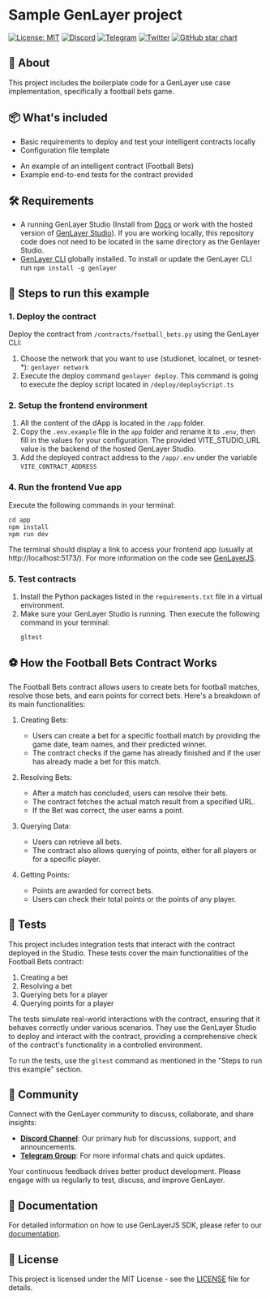 # Sample GenLayer project
[![License: MIT](https://img.shields.io/badge/License-MIT-green.svg)](https://opensource.org/license/mit/)
[![Discord](https://dcbadge.vercel.app/api/server/8Jm4v89VAu?compact=true&style=flat)](https://discord.gg/8Jm4v89VAu)
[![Telegram](https://img.shields.io/badge/Telegram--T.svg?style=social&logo=telegram)](https://t.me/genlayer)
[![Twitter](https://img.shields.io/twitter/url/https/twitter.com/yeagerai.svg?style=social&label=Follow%20%40GenLayer)](https://x.com/GenLayer)
[![GitHub star chart](https://img.shields.io/github/stars/yeagerai/genlayer-project-boilerplate?style=social)](https://star-history.com/#yeagerai/genlayer-js)

## 👀 About
This project includes the boilerplate code for a GenLayer use case implementation, specifically a football bets game.

## 📦 What's included
- Basic requirements to deploy and test your intelligent contracts locally
- Configuration file template
<!-- - Test functions to write complete end-to-end tests -->
- An example of an intelligent contract (Football Bets)
- Example end-to-end tests for the contract provided

## 🛠️ Requirements
- A running GenLayer Studio (Install from [Docs](https://docs.genlayer.com/developers/intelligent-contracts/tooling-setup#using-the-genlayer-studio) or work with the hosted version of [GenLayer Studio](https://studio.genlayer.com/)). If you are working locally, this repository code does not need to be located in the same directory as the Genlayer Studio.
- [GenLayer CLI](https://github.com/genlayerlabs/genlayer-cli) globally installed. To install or update the GenLayer CLI run `npm install -g genlayer`

## 🚀 Steps to run this example

### 1. Deploy the contract
   Deploy the contract from `/contracts/football_bets.py` using the GenLayer CLI:
   1. Choose the network that you want to use (studionet, localnet, or tesnet-*): `genlayer network`
   2. Execute the deploy command `genlayer deploy`. This command is going to execute the deploy script located in `/deploy/deployScript.ts`

### 2. Setup the frontend environment
  1. All the content of the dApp is located in the `/app` folder.
  2. Copy the `.env.example` file in the `app` folder and rename it to `.env`, then fill in the values for your configuration. The provided VITE_STUDIO_URL value is the backend of the hosted GenLayer Studio.
  3. Add the deployed contract address to the `/app/.env` under the variable `VITE_CONTRACT_ADDRESS`

### 4. Run the frontend Vue app
   Execute the following commands in your terminal:
   ```shell
   cd app
   npm install
   npm run dev
   ```
   The terminal should display a link to access your frontend app (usually at http://localhost:5173/).
   For more information on the code see [GenLayerJS](https://github.com/yeagerai/genlayer-js).
   
### 5. Test contracts
1. Install the Python packages listed in the `requirements.txt` file in a virtual environment.
2. Make sure your GenLayer Studio is running. Then execute the following command in your terminal:
   ```shell
   gltest
   ```

## ⚽ How the Football Bets Contract Works

The Football Bets contract allows users to create bets for football matches, resolve those bets, and earn points for correct bets. Here's a breakdown of its main functionalities:

1. Creating Bets:
   - Users can create a bet for a specific football match by providing the game date, team names, and their predicted winner.
   - The contract checks if the game has already finished and if the user has already made a bet for this match.

2. Resolving Bets:
   - After a match has concluded, users can resolve their bets.
   - The contract fetches the actual match result from a specified URL.
   - If the Bet was correct, the user earns a point.

3. Querying Data:
   - Users can retrieve all bets.
   - The contract also allows querying of points, either for all players or for a specific player.

4. Getting Points:
   - Points are awarded for correct bets.
   - Users can check their total points or the points of any player.

## 🧪 Tests

This project includes integration tests that interact with the contract deployed in the Studio. These tests cover the main functionalities of the Football Bets contract:

1. Creating a bet
2. Resolving a bet
3. Querying bets for a player
4. Querying points for a player

The tests simulate real-world interactions with the contract, ensuring that it behaves correctly under various scenarios. They use the GenLayer Studio to deploy and interact with the contract, providing a comprehensive check of the contract's functionality in a controlled environment.

To run the tests, use the `gltest` command as mentioned in the "Steps to run this example" section.


## 💬 Community
Connect with the GenLayer community to discuss, collaborate, and share insights:
- **[Discord Channel](https://discord.gg/8Jm4v89VAu)**: Our primary hub for discussions, support, and announcements.
- **[Telegram Group](https://t.me/genlayer)**: For more informal chats and quick updates.

Your continuous feedback drives better product development. Please engage with us regularly to test, discuss, and improve GenLayer.

## 📖 Documentation
For detailed information on how to use GenLayerJS SDK, please refer to our [documentation](https://docs.genlayer.com/).

## 📜 License
This project is licensed under the MIT License - see the [LICENSE](LICENSE) file for details.
